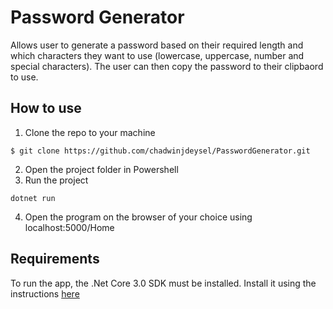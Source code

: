 # Password Generator
Allows user to generate a password based on their required length and which characters they want to use (lowercase, uppercase, number and special characters). The user can then copy the password to their clipbaord to use.

## How to use
1. Clone the repo to your machine
```
$ git clone https://github.com/chadwinjdeysel/PasswordGenerator.git
```
2. Open the project folder in Powershell
3. Run the project
```
dotnet run
```
4. Open the program on the browser of your choice using localhost:5000/Home

## Requirements
To run the app, the .Net Core 3.0 SDK must be installed. 
Install it using the instructions [here](https://dotnet.microsoft.com/download/dotnet-core/3.0) 


